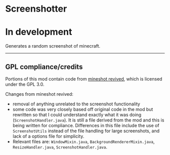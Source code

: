 # Screenshotter
# In development
Generates a random screenshot of minecraft.

---
## GPL compliance/credits
Portions of this mod contain code from [mineshot revived](https://github.com/pascallj/mineshot-revived-fabric), which is licensed under the GPL 3.0.

Changes from mineshot revived:
* removal of anything unrelated to the screenshot functionality
* some code was very closely based off original code in the mod but rewritten so that I could understand exactly what it was doing (`ScreenshotHandler.java`). It is still a file derived from the mod and this is being written for compliance. Differences in this file include the use of `ScreenshotUtils` instead of the file handling for large screenshots, and lack of a options file for simplicity.
* Relevant files are: `WindowMixin.java`, `BackgroundRendererMixin.java`, `ResizeHandler.java`, `ScreenshotHandler.java`.